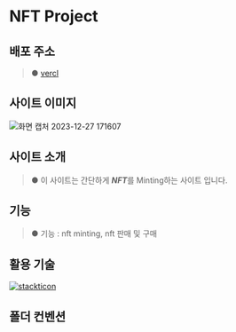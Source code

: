 # NFT Project

## 배포 주소
>● [vercl](https://pfp-project-sigma.vercel.app/)

## 사이트 이미지
![화면 캡처 2023-12-27 171607](https://github.com/BCS-4/react_project_kimkihyun/assets/97437816/771e0c30-44d8-4668-9a1f-a40f7189f4ad)


## 사이트 소개
  >● 이 사이트는 간단하게 ***NFT***를 Minting하는 사이트 입니다.

## 기능
  >● 기능 : nft minting, nft 판매 및 구매

## 활용 기술
[![stackticon](https://firebasestorage.googleapis.com/v0/b/stackticon-81399.appspot.com/o/images%2F1703666042283?alt=media&token=045634a3-b019-4fef-8294-fee0f9170cb4)](https://github.com/msdio/stackticon)

## 폴더 컨벤션
